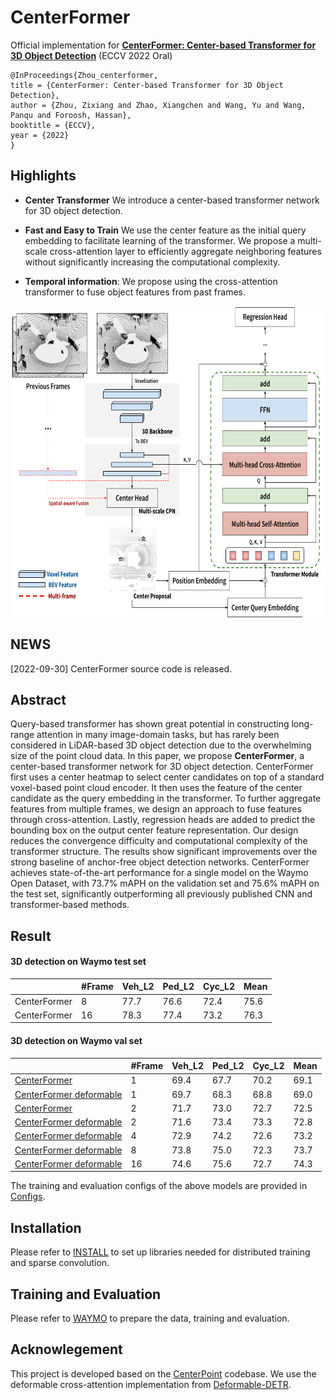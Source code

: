 # CenterFormer
Official implementation for [**CenterFormer: Center-based Transformer for 3D Object Detection**](https://arxiv.org/abs/2209.05588) (ECCV 2022 Oral)
```
@InProceedings{Zhou_centerformer,
title = {CenterFormer: Center-based Transformer for 3D Object Detection},
author = {Zhou, Zixiang and Zhao, Xiangchen and Wang, Yu and Wang, Panqu and Foroosh, Hassan},
booktitle = {ECCV},
year = {2022}
}
```

## Highlights
- **Center Transformer** We introduce a center-based transformer network for 3D object detection. 

- **Fast and Easy to Train** We use the center feature as the initial query embedding to facilitate learning of the transformer. We propose a multi-scale cross-attention layer to efficiently aggregate neighboring features without significantly increasing the computational complexity.

- **Temporal information**: We propose using the cross-attention transformer to fuse object features from past frames.

<p align="center"> <img src='docs/mtf_architecture_eccv.png' align="center" height="500px"> </p>

## NEWS
[2022-09-30] CenterFormer source code is released. 

## Abstract
Query-based transformer has shown great potential in constructing long-range attention in many image-domain tasks, but has rarely been considered in LiDAR-based 3D object detection due to the overwhelming size of the point cloud data. In this paper, we propose **CenterFormer**, a center-based transformer network for 3D object detection. CenterFormer first uses a center heatmap to select center candidates on top of a standard voxel-based point cloud encoder. It then uses the feature of the center candidate as the query embedding in the transformer. To further aggregate features from multiple frames, we design an approach to fuse features through cross-attention. Lastly, regression heads are added to predict the bounding box on the output center feature representation. Our design reduces the convergence difficulty and computational complexity of the transformer structure. The results show significant improvements over the strong baseline of anchor-free object detection networks. CenterFormer achieves state-of-the-art performance for a single model on the Waymo Open Dataset, with 73.7% mAPH on the validation set and 75.6% mAPH on the test set, significantly outperforming all previously published CNN and transformer-based methods.

## Result

#### 3D detection on Waymo test set 

|         |  #Frame | Veh_L2 | Ped_L2 | Cyc_L2  | Mean   |
|---------|---------|--------|--------|---------|---------|
| CenterFormer| 8       |   77.7     |  76.6      |   72.4      |  75.6    |
| CenterFormer| 16      |   78.3     |  77.4      |   73.2      |  76.3    |

#### 3D detection on Waymo val set 

|         |  #Frame | Veh_L2 | Ped_L2 | Cyc_L2  | Mean   |
|---------|---------|--------|--------|---------|---------|
| [CenterFormer](voxelnet/waymo_centerformer.py)| 1       |   69.4     |  67.7      |   70.2      |  69.1    |
| [CenterFormer deformable](voxelnet/waymo_centerformer_deformable.py)| 1       |   69.7     |  68.3      |   68.8      |  69.0    |
| [CenterFormer](voxelnet/waymo_centerformer_multiframe_2frames.py)| 2       |   71.7     |  73.0      |   72.7      |  72.5    |
| [CenterFormer deformable](voxelnet/waymo_centerformer_multiframe_deformable_2frames.py)| 2       |   71.6     |  73.4      |   73.3      |  72.8    |
| [CenterFormer deformable](voxelnet/waymo_centerformer_multiframe_deformable_4frames.py)| 4       |   72.9     |  74.2      |   72.6      |  73.2    |
| [CenterFormer deformable](voxelnet/waymo_centerformer_multiframe_deformable_8frames.py)| 8       |   73.8     |  75.0      |   72.3      |  73.7    |
| [CenterFormer deformable](voxelnet/waymo_centerformer_multiframe_deformable_16frames.py)| 16      |   74.6     |  75.6      |   72.7      |  74.3    |

The training and evaluation configs of the above models are provided in [Configs](configs/waymo/README.md).

## Installation
Please refer to [INSTALL](docs/INSTALL.md) to set up libraries needed for distributed training and sparse convolution.

## Training and Evaluation
Please refer to [WAYMO](docs/WAYMO.md) to prepare the data, training and evaluation.


## Acknowlegement
This project is developed based on the [CenterPoint](https://github.com/tianweiy/CenterPoint) codebase. We use the deformable cross-attention implementation from [Deformable-DETR](https://github.com/fundamentalvision/Deformable-DETR).
